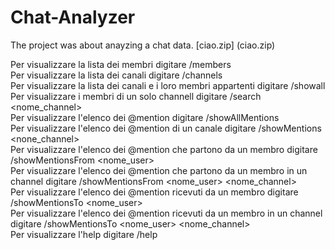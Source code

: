 # Chat-Analyzer

The project was about anayzing a chat data.
[ciao.zip] (ciao.zip)

Per visualizzare la lista dei membri digitare /members <br/>
Per visualizzare la lista dei canali digitare /channels <br/>
Per visualizzare la lista dei canali e i loro membri appartenti digitare /showall <br/>
Per visualizzare i membri di un solo channell digitare /search <nome_channel> <br/>
Per visualizzare l'elenco dei @mention digitare /showAllMentions <br/>
Per visualizzare l'elenco dei @mention di un canale digitare /showMentions <none_channel> <br/>
Per visualizzare l'elenco dei @mention che partono da un membro digitare /showMentionsFrom <nome_user> <br/>
Per visualizzare l'elenco dei @mention che partono da un membro in un channel digitare /showMentionsFrom <nome_user> <nome_channel> <br/>
Per visualizzare l'elenco dei @mention ricevuti da un membro digitare /showMentionsTo <nome_user> <br/>
Per visualizzare l'elenco dei @mention ricevuti da un membro in un channel digitare /showMentionsTo <nome_user> <nome_channel> <br/>
Per visualizzare l'help digitare /help <br/>


